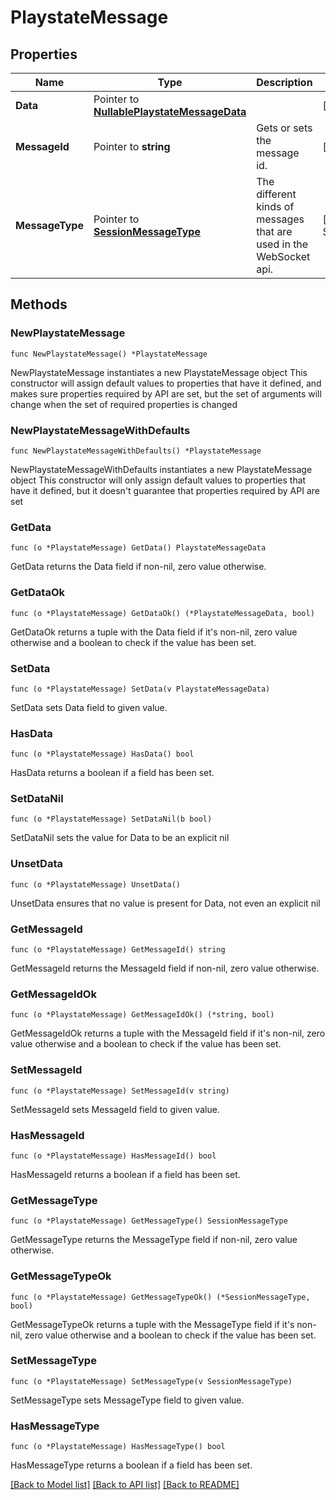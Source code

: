 # PlaystateMessage

## Properties

Name | Type | Description | Notes
------------ | ------------- | ------------- | -------------
**Data** | Pointer to [**NullablePlaystateMessageData**](PlaystateMessageData.md) |  | [optional] 
**MessageId** | Pointer to **string** | Gets or sets the message id. | [optional] 
**MessageType** | Pointer to [**SessionMessageType**](SessionMessageType.md) | The different kinds of messages that are used in the WebSocket api. | [optional] [readonly] [default to SESSIONMESSAGETYPE_PLAYSTATE]

## Methods

### NewPlaystateMessage

`func NewPlaystateMessage() *PlaystateMessage`

NewPlaystateMessage instantiates a new PlaystateMessage object
This constructor will assign default values to properties that have it defined,
and makes sure properties required by API are set, but the set of arguments
will change when the set of required properties is changed

### NewPlaystateMessageWithDefaults

`func NewPlaystateMessageWithDefaults() *PlaystateMessage`

NewPlaystateMessageWithDefaults instantiates a new PlaystateMessage object
This constructor will only assign default values to properties that have it defined,
but it doesn't guarantee that properties required by API are set

### GetData

`func (o *PlaystateMessage) GetData() PlaystateMessageData`

GetData returns the Data field if non-nil, zero value otherwise.

### GetDataOk

`func (o *PlaystateMessage) GetDataOk() (*PlaystateMessageData, bool)`

GetDataOk returns a tuple with the Data field if it's non-nil, zero value otherwise
and a boolean to check if the value has been set.

### SetData

`func (o *PlaystateMessage) SetData(v PlaystateMessageData)`

SetData sets Data field to given value.

### HasData

`func (o *PlaystateMessage) HasData() bool`

HasData returns a boolean if a field has been set.

### SetDataNil

`func (o *PlaystateMessage) SetDataNil(b bool)`

 SetDataNil sets the value for Data to be an explicit nil

### UnsetData
`func (o *PlaystateMessage) UnsetData()`

UnsetData ensures that no value is present for Data, not even an explicit nil
### GetMessageId

`func (o *PlaystateMessage) GetMessageId() string`

GetMessageId returns the MessageId field if non-nil, zero value otherwise.

### GetMessageIdOk

`func (o *PlaystateMessage) GetMessageIdOk() (*string, bool)`

GetMessageIdOk returns a tuple with the MessageId field if it's non-nil, zero value otherwise
and a boolean to check if the value has been set.

### SetMessageId

`func (o *PlaystateMessage) SetMessageId(v string)`

SetMessageId sets MessageId field to given value.

### HasMessageId

`func (o *PlaystateMessage) HasMessageId() bool`

HasMessageId returns a boolean if a field has been set.

### GetMessageType

`func (o *PlaystateMessage) GetMessageType() SessionMessageType`

GetMessageType returns the MessageType field if non-nil, zero value otherwise.

### GetMessageTypeOk

`func (o *PlaystateMessage) GetMessageTypeOk() (*SessionMessageType, bool)`

GetMessageTypeOk returns a tuple with the MessageType field if it's non-nil, zero value otherwise
and a boolean to check if the value has been set.

### SetMessageType

`func (o *PlaystateMessage) SetMessageType(v SessionMessageType)`

SetMessageType sets MessageType field to given value.

### HasMessageType

`func (o *PlaystateMessage) HasMessageType() bool`

HasMessageType returns a boolean if a field has been set.


[[Back to Model list]](../README.md#documentation-for-models) [[Back to API list]](../README.md#documentation-for-api-endpoints) [[Back to README]](../README.md)


